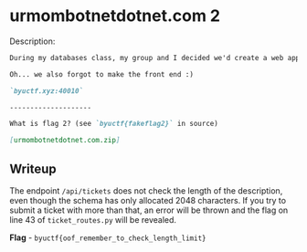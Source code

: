 # urmombotnetdotnet.com 2
Description:
```markdown
During my databases class, my group and I decided we'd create a web app with the domain urmombotnetdotnet.com, and wrote the relevant code. At first glance, it looks pretty good! I'd say we were pretty thorough. But were we thorough enough??

Oh... we also forgot to make the front end :)

`byuctf.xyz:40010`

--------------------

What is flag 2? (see `byuctf{fakeflag2}` in source)

[urmombotnetdotnet.com.zip]
```

## Writeup
The endpoint `/api/tickets` does not check the length of the description, even though the schema has only allocated 2048 characters. If you try to submit a ticket with more than that, an error will be thrown and the flag on line 43 of `ticket_routes.py` will be revealed.

**Flag** - `byuctf{oof_remember_to_check_length_limit}`